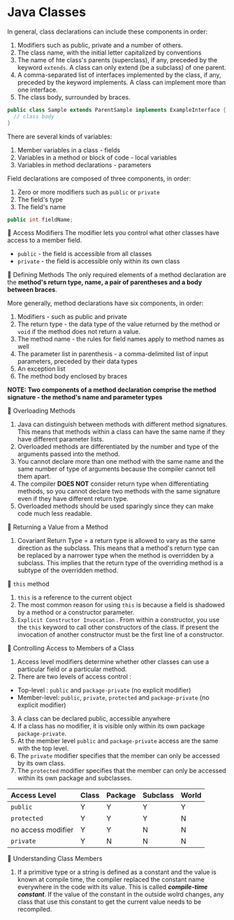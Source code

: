 # Java Classes
In general, class declarations can include these components in order:
1. Modifiers such as public, private and a number of others.
2. The class name, with the initial letter capitalized by conventions
3. The name of hte class's parents (superclass), if any, preceded by the keyword `extends`. A class can only extend (be a subclass) of one parent.
4. A comma-separated list of interfaces implemented by the class, if any, preceded by the keyword implements. A class can implement more than one interface.
5. The class body, surrounded by braces.

```java
public class Sample extends ParentSample implements ExampleInterface {
  // class body
}
```

There are several kinds of variables:
1. Member variables in a class - fields
2. Variables in a method or block of code - local variables
3. Variables in method declarations - parameters

Field declarations are composed of three components, in order:
1. Zero or more modifiers such as `public` or `private`
2. The field's type
3. The field's name

```java
public int fieldName;
```

📌 Access Modifiers
The modifier lets you control what other classes have access to a member field. 
* `public` - the field is accessible from all classes
* `private` - the field is accessible only within its own class

📌 Defining Methods
The only required elements of a method declaration are the **method's return type, name, a pair of parentheses and a body between braces**.

More generally, method declarations have six components, in order:
1. Modifiers - such as public and private
2. The return type - the data type of the value returned by the method or `void` if the method does not return a value.
3. The method name - the rules for field names apply to method names as well
4. The parameter list in parenthesis - a comma-delimited list of input parameters, preceded by their data types
5. An exception list
6. The method body enclosed by braces

**NOTE: Two components of a method declaration comprise the method signature - the method's name and parameter types**

📌 Overloading Methods
1. Java can distinguish between methods with different method signatures. This means that methods within a class can have the same name if they have different parameter lists.
2. Overloaded methods are differentiated by the number and type of the arguments passed into the method.
3. You cannot declare more than one method with the same name and the same number of type of arguments because the compiler cannot tell them apart.
4. The compiler **DOES NOT** consider return type when differentiating methods, so you cannot declare two methods with the same signature even if they have different return type.
5. Overloaded methods should be used sparingly since they can make code much less readable.

📌 Returning a Value from a Method
1. Covariant Return Type = a return type is allowed to vary as the same direction as the subclass. This means that a method's return type can be replaced by a narrower type when the method is overridden by a subclass. This implies that the return type of the overriding method is a subtype of the overridden method.

📌 `this` method
1. `this` is a reference to the current object
2. The most common reason for using `this` is because a field is shadowed by a method or a constructor parameter.
3. `Explicit Constructor Invocation` . From within a constructor, you use the `this` keyword to call other constructors of the class. If present the invocation of another constructor must be the first line of a constructor.

📌 Controlling Access to Members of a Class 
1. Access level modifiers determine whether other classes can use a particular field or a particular method. 
2. There are two levels of access control :
  * Top-level : `public` and `package-private` (no explicit modifier)
  * Member-level: `public`, `private`, `protected` and `package-private` (no explicit modifier)
3. A class can be declared public, accessible anywhere
4. If a class has no modifier, it is visible only within its own package `package-private`.
5. At the member level `public` and `package-private` access are the same with the top level.
6. The `private` modifier specifies that the member can only be accessed by its own class.
7. The `protected` modifier specifies that the member can only be accessed within its own package and subclasses.

|Access Level |Class|Package |Subclass|World|
|:----|:----|:----|:----|:----|
|`public`|Y|Y|Y|Y|
|`protected`|Y|Y|Y|N|
|no access modifier|Y|Y|N|N|
|`private`|Y|N|N|N|

📌 Understanding Class Members
1. If a primitive type or a string is defined as a constant and the value is known at compile time, the compiler replaced the constant name everywhere in the code with its value. This is called **_compile-time constant_**. If the value of the constant in the outside wolrd changes, any class that use this constant to get the current value needs to be recompiled.
